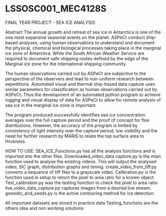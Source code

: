 # LSSOSC001_MEC4128S
 FINAL YEAR PROJECT - SEA ICE ANALYSIS

Abstract
The annual growth and retreat of sea ice in Antarctica is one of the one most expansive seasonal events on the planet. ASPeCt conduct ship-based analyses, using human observations to understand and document the physical, chemical and biological processes taking place in the marginal ice zone of Antarctica. While the South African Weather Service are required to document safe shipping routes defined by the edge of the Marginal ice zone for the international shipping community. 

The human observations carried out by ASPeCt are subjective to the perspective of the observers and lead to non-uniform research between expeditions. Automated visual and thermal ship-based data capture uses similar parameters for classification as human observations carried out by ASPeCt. Thus the development of an automated python program to achieve logging and visual display of data for ASPeCt to allow for remote analysis of sea ice in the marginal ice zone is important. 

The program produced successfully identifies sea ice concentration averages over the full capture period and the proof of concept for floe distributions. However, the accuracy of the program is limited by consistency of light intensity over the capture period, low visibility and the need for further research by MARIS to relate the top surface area to thickness. 

HOW TO USE:
SEA_ICE_Functions.py has all the analysis functions and is imported into the other files. 
Downloaded_video_data capture.py is the mian function used to analyse the existing videos. This will output the analysed video, SIC graph, distribution graphs and timing. 
create_video_from_tiff.py converts a sequence of tiff files to a grayscale video.
Calibration.py is the function used in setup to return the pixel to area ratio for a known object. 
Test_calibration.py was the testing function to check the pixel to area ratio
live_video_data_capture.py captures images from a desired live stream.
goesidic_and_seeds.py is the active contouring method for ice detection.

All important datasets are stored in practice data 
Testing_functions are the others idea and non working solutions 

